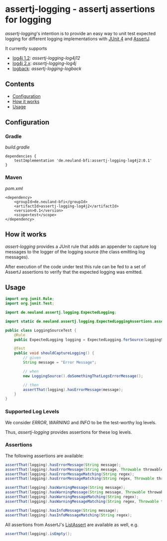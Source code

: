 # assertj-logging - assertj assertions for logging

_assertj-logging_'s intention is to provide an easy way to unit test expected logging for different logging implementations with [JUnit 4](https://junit.org/junit4/) and [AssertJ](https://assertj.github.io/doc/).

It currently supports
* [log4j 1.2](https://logging.apache.org/log4j/1.2/): _assertj-logging-log4j12_
* [log4j 2.x](https://logging.apache.org/log4j/2.x/): _assertj-logging-log4j_
* [logback](http://logback.qos.ch/): _assertj-logging-logback_


## Contents

- [Configuration](#configuration)
- [How it works](#how-it-works)
- [Usage](#usage)


## Configuration

### Gradle

_build.gradle_

```$groovy
dependencies {
    testImplementation 'de.neuland-bfi:assertj-logging-log4j2:0.1'
}
```

### Maven

_pom.xml_

```$xml
<dependency>
    <groupId>de.neuland-bfi</groupId>
    <artifactId>assertj-logging-log4j2</artifactId>
    <version>0.1</version>
    <scope>test</scope>
</dependency>
```

## How it works

_assert-logging_ provides a JUnit rule that adds an appender to capture log messages to the logger of the logging source (the class emitting log messages).

After execution of the code under test this rule can be fed to a set of AssertJ assertions to verify that the expected logging was emitted.

## Usage

```java
import org.junit.Rule;
import org.junit.Test;

import de.neuland.assertj.logging.ExpectedLogging;

import static de.neuland.assertj.logging.ExpectedLoggingAssertions.assertThat;

public class LoggingSourceTest {
    @Rule
    public ExpectedLogging logging = ExpectedLogging.forSource(LoggingSource.class);

    @Test
    public void shouldCaptureLogging() {
        // given
        String message = "Error Message";

        // when
        new LoggingSource().doSomethingThatLogsErrorMessage();

        // then
        assertThat(logging).hasErrorMessage(message);
    }
}
```

### Supported Log Levels

We consider _ERROR_, _WARNING_ and _INFO_ to be the test-worthy log levels.

Thus, _assertj-logging_ provides assertions for these log levels.

### Assertions

The following assertions are available:

```java
assertThat(logging).hasErrorMessage(String message);
assertThat(logging).hasErrorMessage(String message, Throwable throwable);
assertThat(logging).hasErrorMessageMatching(String regex);
assertThat(logging).hasErrorMessageMatching(String regex, Throwable throwable);

assertThat(logging).hasWarningMessage(String message);
assertThat(logging).hasWarningMessage(String message, Throwable throwable);
assertThat(logging).hasWarningMessageMatching(String regex);
assertThat(logging).hasWarningMessageMatching(String regex, Throwable throwable);

assertThat(logging).hasInfoMessage(String message);
assertThat(logging).hasInfoMessageMatching(String regex);
```

All assertions from AssertJ's [ListAssert](https://joel-costigliola.github.io/assertj/core/api/org/assertj/core/api/ListAssert.html) are available as well, e.g.

```java
assertThat(logging).isEmpty();
```

